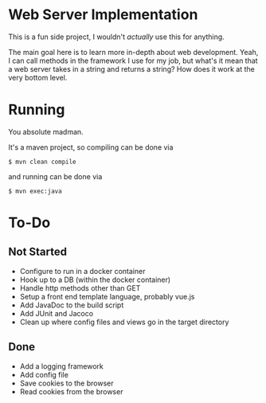 # Web Server Implementation

This is a fun side project, I wouldn't *actually* use this for anything.

The main goal here is to learn more in-depth about web development. Yeah, I can call methods in the framework I use for 
my job, but what's it mean that a web server takes in a string and returns a string? How does it work at the very bottom
level.

# Running

You absolute madman.

It's a maven project, so compiling can be done via

```
$ mvn clean compile
```

and running can be done via

```
$ mvn exec:java
```

# To-Do

## Not Started
- Configure to run in a docker container
- Hook up to a DB (within the docker container)
- Handle http methods other than GET
- Setup a front end template language, probably vue.js
- Add JavaDoc to the build script
- Add JUnit and Jacoco
- Clean up where config files and views go in the target directory

## Done
- Add a logging framework
- Add config file
- Save cookies to the browser
- Read cookies from the browser